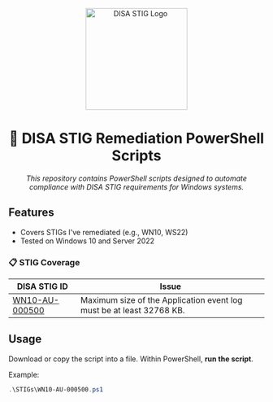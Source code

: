 <p align="center">
  <img src="https://github.com/user-attachments/assets/3609d24c-bd3b-4561-b88f-c978a82554df" alt="DISA STIG Logo" width="200"/>
</p>

<h1 align="center">🏢 DISA STIG Remediation PowerShell Scripts</h1>

<p align="center"><i>This repository contains PowerShell scripts designed to automate compliance with DISA STIG requirements for Windows systems.</i></p>

## Features
- Covers STIGs I've remediated (e.g., WN10, WS22)
- Tested on Windows 10 and Server 2022

### 📋 STIG Coverage

| DISA STIG ID | Issue |
|--------------|-------|
| [WN10-AU-000500](./STIGs/WN10-AU-000500.ps1) | Maximum size of the Application event log must be at least 32768 KB. |


## Usage

Download or copy the script into a file.
Within PowerShell, **run the script**.


Example:
```powershell
.\STIGs\WN10-AU-000500.ps1
